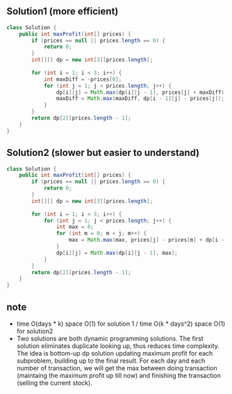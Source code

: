 ## Solution1 (more efficient)

``` java
class Solution {
    public int maxProfit(int[] prices) {
        if (prices == null || prices.length == 0) {
            return 0;
        }   
        int[][] dp = new int[3][prices.length];
        
        for (int i = 1; i < 3; i++) {
            int maxDiff = -prices[0];
            for (int j = 1; j < prices.length; j++) {
                dp[i][j] = Math.max(dp[i][j - 1], prices[j] + maxDiff);
                maxDiff = Math.max(maxDiff, dp[i - 1][j] - prices[j]);
            }
        }
        return dp[2][prices.length - 1];
    }
}
```

## Solution2 (slower but easier to understand)

``` java
class Solution {
    public int maxProfit(int[] prices) {
        if (prices == null || prices.length == 0) {
            return 0;
        }   
        int[][] dp = new int[3][prices.length];
        
        for (int i = 1; i < 3; i++) {
            for (int j = 1; j < prices.length; j++) {
                int max = 0;
                for (int m = 0; m < j; m++) {
                    max = Math.max(max, prices[j] - prices[m] + dp[i - 1][m]);
                }
                dp[i][j] = Math.max(dp[i][j - 1], max);
            }
        }
        return dp[2][prices.length - 1];
    }
}
```

## note
* time O(days * k) space O(1) for solution 1 / time O(k * days^2) space O(1) for solution2
* Two solutions are both dynamic programming solutions. The first solution eliminates duplicate looking up, thus reduces 
time complexity. The idea is bottom-up dp solution updating maximum profit for each subproblem, building up to the final
result. For each day and each number of transaction, we will get the max between doing transaction (maintaing the 
maximum profit up till now) and finishing the transaction (selling the current stock). 
